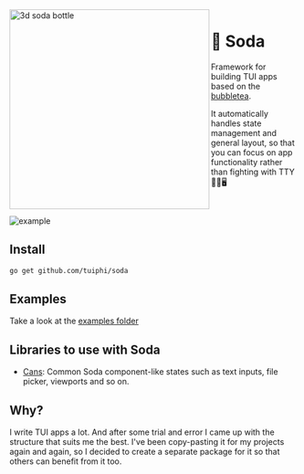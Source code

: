<img align="left" alt="3d soda bottle" width="350" src="https://github.com/tuiphi/soda/assets/62389790/4ffbceac-b1f8-4c23-8815-a05272027739">

# 🥤 Soda

Framework for building TUI apps based on the [bubbletea](https://github.com/charmbracelet/bubbletea).

It automatically handles state management and general layout, so that you can focus on app functionality rather than fighting with TTY 🤕🥊🖥️

<br>

![example](https://github.com/tuiphi/soda/assets/62389790/6235c257-efee-4e8a-a7eb-b656f6291729)

## Install

```bash
go get github.com/tuiphi/soda
```

## Examples

Take a look at the [examples folder](./_examples)

## Libraries to use with Soda

- [Cans](https://github.com/tuiphi/cans): Common Soda component-like states such as text inputs, file picker, viewports and so on.

## Why?

I write TUI apps a lot. And after some trial and error I came up with the structure that suits me the best. I've been copy-pasting it for my projects again and again, so I decided to create a separate package for it so that others can benefit from it too.
